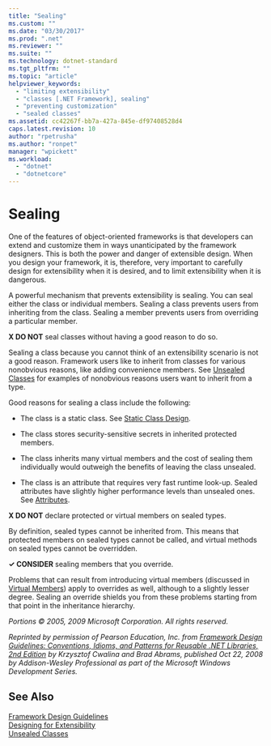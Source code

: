 ```yaml
---
title: "Sealing"
ms.custom: ""
ms.date: "03/30/2017"
ms.prod: ".net"
ms.reviewer: ""
ms.suite: ""
ms.technology: dotnet-standard
ms.tgt_pltfrm: ""
ms.topic: "article"
helpviewer_keywords: 
  - "limiting extensibility"
  - "classes [.NET Framework], sealing"
  - "preventing customization"
  - "sealed classes"
ms.assetid: cc42267f-bb7a-427a-845e-df97408528d4
caps.latest.revision: 10
author: "rpetrusha"
ms.author: "ronpet"
manager: "wpickett"
ms.workload: 
  - "dotnet"
  - "dotnetcore"
---
```

# Sealing
One of the features of object-oriented frameworks is that developers can extend and customize them in ways unanticipated by the framework designers. This is both the power and danger of extensible design. When you design your framework, it is, therefore, very important to carefully design for extensibility when it is desired, and to limit extensibility when it is dangerous.  
  
 A powerful mechanism that prevents extensibility is sealing. You can seal either the class or individual members. Sealing a class prevents users from inheriting from the class. Sealing a member prevents users from overriding a particular member.  
  
 **X DO NOT** seal classes without having a good reason to do so.  
  
 Sealing a class because you cannot think of an extensibility scenario is not a good reason. Framework users like to inherit from classes for various nonobvious reasons, like adding convenience members. See [Unsealed Classes](../../../docs/standard/design-guidelines/unsealed-classes.md) for examples of nonobvious reasons users want to inherit from a type.  
  
 Good reasons for sealing a class include the following:  
  
-   The class is a static class. See [Static Class Design](../../../docs/standard/design-guidelines/static-class.md).  
  
-   The class stores security-sensitive secrets in inherited protected members.  
  
-   The class inherits many virtual members and the cost of sealing them individually would outweigh the benefits of leaving the class unsealed.  
  
-   The class is an attribute that requires very fast runtime look-up. Sealed attributes have slightly higher performance levels than unsealed ones. See [Attributes](../../../docs/standard/design-guidelines/attributes.md).  
  
 **X DO NOT** declare protected or virtual members on sealed types.  
  
 By definition, sealed types cannot be inherited from. This means that protected members on sealed types cannot be called, and virtual methods on sealed types cannot be overridden.  
  
 **✓ CONSIDER** sealing members that you override.  
  
 Problems that can result from introducing virtual members (discussed in [Virtual Members](../../../docs/standard/design-guidelines/virtual-members.md)) apply to overrides as well, although to a slightly lesser degree. Sealing an override shields you from these problems starting from that point in the inheritance hierarchy.  
  
 *Portions © 2005, 2009 Microsoft Corporation. All rights reserved.*  
  
 *Reprinted by permission of Pearson Education, Inc. from [Framework Design Guidelines: Conventions, Idioms, and Patterns for Reusable .NET Libraries, 2nd Edition](https://www.informit.com/store/framework-design-guidelines-conventions-idioms-and-9780321545619) by Krzysztof Cwalina and Brad Abrams, published Oct 22, 2008 by Addison-Wesley Professional as part of the Microsoft Windows Development Series.*  
  
## See Also  
 [Framework Design Guidelines](../../../docs/standard/design-guidelines/index.md)  
 [Designing for Extensibility](../../../docs/standard/design-guidelines/designing-for-extensibility.md)  
 [Unsealed Classes](../../../docs/standard/design-guidelines/unsealed-classes.md)
